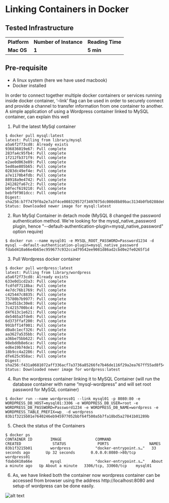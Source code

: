 # Linking Containers in Docker

## Tested Infrastructure

<table class="tg">
  <tr>
    <th class="tg-yw4l"><b>Platform</b></th>
    <th class="tg-yw4l"><b>Number of Instance</b></th>
    <th class="tg-yw4l"><b>Reading Time</b></th>

  </tr>
  <tr>
    <td class="tg-yw4l"><b> Mac OS</b></td>
    <td class="tg-yw4l"><b>1</b></td>
    <td class="tg-yw4l"><b>5 min</b></td>

  </tr>

</table>

## Pre-requisite

- A linux system (here we have used macbook)
- Docker installed

In order to connect together multiple docker containers or services running inside docker container, ‘–link’ flag can be used in order to securely connect and provide a channel to transfer information from one container to another.
A simple application of using a Wordpress container linked to MySQL container, can explain this well

1. Pull the latest MySql container

```docker
$ docker pull mysql:latest
latest: Pulling from library/mysql
a5a6f2f73cd8: Already exists
936836019e67: Pull complete
283fa4c95fb4: Pull complete
1f212fb371f9: Pull complete
e2ae0d063e89: Pull complete
5ed0ae805b65: Pull complete
0283dc49ef4e: Pull complete
a7e1170b4fdb: Pull complete
88918a9e4742: Pull complete
241282fa67c2: Pull complete
b0fecf619210: Pull complete
bebf9f901dcc: Pull complete
Digest: sha256:b7f7479f0a2e7a3f4ce008329572f3497075dc000d8b89bac3134b0fb0288de8
Status: Downloaded newer image for mysql:latest

```

2. Run MySql Container in detach mode (MySQL 8 changed the password authentication method. We're looking for the mysql_native_password plugin, hence "--default-authentication-plugin=mysql_native_password" option require)

```docker
$ docker run --name mysql01 -e MYSQL_ROOT_PASSWORD=Password1234 -d mysql --default-authentication-plugin=mysql_native_password
fdabd410a66e4b65ec959677c932ccad79542ee9081d86ad2cbd0e2fe0265f1d
```

3. Pull Wordpress docker container

```docker
$ docker pull wordpress:latest
latest: Pulling from library/wordpress
a5a6f2f73cd8: Already exists
633e0d1cd2a3: Pull complete
fcdfdf7118ba: Pull complete
4e7dc76b1769: Pull complete
c425447c8835: Pull complete
75780b7b9977: Pull complete
33ed51bc30e8: Pull complete
7c4215700bc4: Pull complete
d4f613c1e621: Pull complete
de5465a3fde0: Pull complete
6d373ffaf200: Pull complete
991bff14f001: Pull complete
d0a8c1ecf326: Pull complete
aa3627a535bb: Pull complete
a36be75bb622: Pull complete
98ebddb8e6ca: Pull complete
ed6e19b74de1: Pull complete
18b9cc4a2286: Pull complete
dfe625c958ac: Pull complete
Digest: sha256:f431a0681072aff336acf7a3736a85266fe7b46de116f29a2ea767ff55ad8f54
Status: Downloaded newer image for wordpress:latest
```

4. Run the wordpress container linking it to MySQL Container (will run the database container with name “mysql-wordpress” and will set root password for MySQL container)

```docker
$ docker run --name wordpress01 --link mysql01 -p 8080:80 -e WORDPRESS_DB_HOST=mysql01:3306 -e WORDPRESS_DB_USER=root -e WORDPRESS_DB_PASSWORD=Password1234 -e WORDPRESS_DB_NAME=wordpress -e WORDPRESS_TABLE_PREFIX=wp_ -d wordpress
83b1f3215b01e7640246eb945977052bbf64f500a5b7fa18bd5a27841b01289b
```
5. Check the status of the Containers

```docker
$ docker ps
CONTAINER ID        IMAGE               COMMAND                  CREATED              STATUS              PORTS                  NAMES
83b1f3215b01        wordpress           "docker-entrypoint.s…"   33 seconds ago       Up 32 seconds       0.0.0.0:8080->80/tcp   wordpress01
fdabd410a66e        mysql               "docker-entrypoint.s…"   About a minute ago   Up About a minute   3306/tcp, 33060/tcp    mysql01

```
6. As, we have linked both the container now wordpress container can be accessed from browser using the address http://localhost:8080 and setup of wordpress can be done easily.

![alt text](https://github.com/amitatha82/dockerlabs/blob/master/images/wordpress.png)

